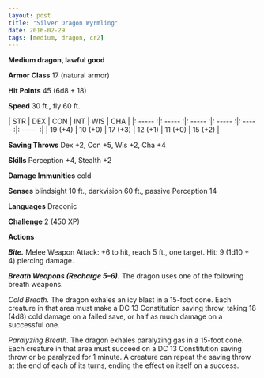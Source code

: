 ```yaml
---
layout: post
title: "Silver Dragon Wyrmling"
date: 2016-02-29
tags: [medium, dragon, cr2]
---
```


**Medium dragon, lawful good**

**Armor Class** 17 (natural armor)

**Hit Points** 45 (6d8 + 18)

**Speed** 30 ft., fly 60 ft.

|   STR   |   DEX   |   CON   |   INT   |   WIS   |   CHA   |
|: ----- :|: ----- :|: ----- :|: ----- :|: ----- :|: ----- :|
| 19 (+4) | 10 (+0) | 17 (+3) | 12 (+1) | 11 (+0) | 15 (+2) |

**Saving Throws** Dex +2, Con +5, Wis +2, Cha +4 

**Skills** Perception +4, Stealth +2 

**Damage Immunities** cold 

**Senses** blindsight 10 ft., darkvision 60 ft., passive Perception 14 

**Languages** Draconic 

**Challenge** 2 (450 XP) 

**Actions**

***Bite.*** Melee Weapon Attack: +6 to hit, reach 5 ft., one target. Hit: 9 (1d10 + 4) piercing damage. 

***Breath Weapons (Recharge 5–6).*** The dragon uses one of the following breath weapons. 

*Cold Breath.* The dragon exhales an icy blast in a 15-foot cone. Each creature in that area must make a DC 13 Constitution saving throw, taking 18 (4d8) cold damage on a failed save, or half as much damage on a successful one. 

*Paralyzing Breath.* The dragon exhales paralyzing gas in a 15-foot cone. Each creature in that area must succeed on a DC 13 Constitution saving throw or be paralyzed for 1 minute. A creature can repeat the saving throw at the end of each of its turns, ending the effect on itself on a success.